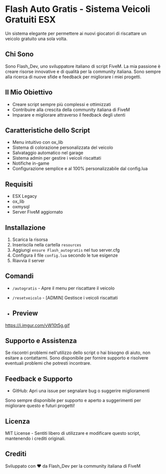 # Flash Auto Gratis - Sistema Veicoli Gratuiti ESX

Un sistema elegante per permettere ai nuovi giocatori di riscattare un veicolo gratuito una sola volta.

## Chi Sono
Sono Flash_Dev, uno sviluppatore italiano di script FiveM. La mia passione è creare risorse innovative e di qualità per la community italiana. Sono sempre alla ricerca di nuove sfide e feedback per migliorare i miei progetti.

## Il Mio Obiettivo
- Creare script sempre più complessi e ottimizzati
- Contribuire alla crescita della community italiana di FiveM
- Imparare e migliorare attraverso il feedback degli utenti

## Caratteristiche dello Script
- Menu intuitivo con ox_lib
- Sistema di colorazione personalizzata del veicolo
- Salvataggio automatico nel garage
- Sistema admin per gestire i veicoli riscattati
- Notifiche in-game
- Configurazione semplice e al 100% personalizzabile dal config.lua

## Requisiti
- ESX Legacy
- ox_lib
- oxmysql
- Server FiveM aggiornato

## Installazione
1. Scarica la risorsa
2. Inseriscila nella cartella `resources`
3. Aggiungi `ensure Flash_autogratis` nel tuo server.cfg
4. Configura il file `config.lua` secondo le tue esigenze
5. Riavvia il server

## Comandi
- `/autogratis` - Apre il menu per riscattare il veicolo
- `/resetveicolo` - [ADMIN] Gestisce i veicoli riscattati

- ## Preview
 https://i.imgur.com/vW10t5g.gif

## Supporto e Assistenza
Se riscontri problemi nell'utilizzo dello script o hai bisogno di aiuto, non esitare a contattarmi. Sono disponibile per fornire supporto e risolvere eventuali problemi che potresti incontrare.

## Feedback e Supporto
- GitHub: Apri una issue per segnalare bug o suggerire miglioramenti

Sono sempre disponibile per supporto e aperto a suggerimenti per migliorare questo e futuri progetti!

## Licenza
MIT License - Sentiti libero di utilizzare e modificare questo script, mantenendo i crediti originali.

## Crediti
Sviluppato con ❤️ da Flash_Dev per la community italiana di FiveM
